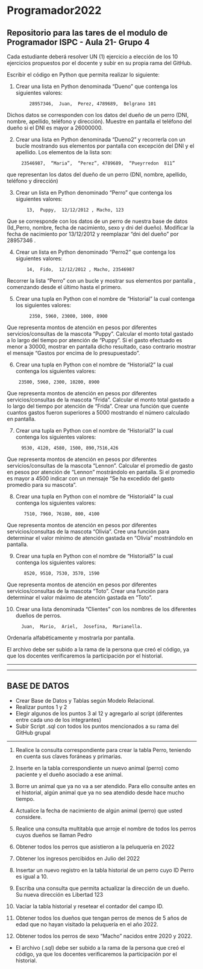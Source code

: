 # Programador2022
## Repositorio para las tares de el modulo de Programador ISPC - Aula 21- Grupo 4

Cada estudiante deberá  resolver  UN (1) ejercicio a elección de los 10 ejercicios propuestos por el docente y subir en su propia rama del GitHub.

Escribir el código en Python que permita realizar lo siguiente:

1) Crear una lista en Python denominada “Dueno” que contenga los siguientes valores:

            28957346,  Juan,  Perez, 4789689,  Belgrano 101

  Dichos datos se corresponden  con los datos del dueño de un perro (DNI, nombre, apellido, teléfono y dirección). Muestre en pantalla el teléfono del dueño si el DNI es mayor a 26000000.

2)   Crear una lista en Python denominada “Dueno2”  y recorrerla con un bucle  mostrando sus elementos por pantalla con excepción del DNI y el apellido. Los elementos de la lista son:

           23546987,  “Maria”,  “Perez”, 4789689,  “Pueyrredon  811”

 que representan los datos del dueño de un perro (DNI, nombre, apellido, teléfono y dirección) 

3)  Crear un lista en Python denominado “Perro” que contenga los siguientes valores:

            13,  Puppy,  12/12/2012 , Macho, 123

Que se corresponde con los datos de un perro de nuestra base de datos (Id_Perro, nombre, fecha de nacimiento, sexo y dni del dueño). Modificar la fecha de nacimiento por 13/12/2012 y reemplazar “dni del dueño” por 28957346 .

4)  Crear un lista en Python denominado “Perro2” que contenga los siguientes valores:

            14,  Fido,  12/12/2012 , Macho, 23546987

Recorrer la lista “Perro” con un bucle y mostrar sus elementos por pantalla , comenzando desde el último hasta el primero.

5)  Crear una tupla en Python con el nombre de “Historial” la cual contenga los siguientes valores:

             2350, 5960, 23000, 1000, 8900

Que representa montos de atención en pesos por diferentes servicios/consultas de la mascota “Puppy”. Calcular el monto total gastado a lo largo del tiempo por atención de “Puppy”. Si el gasto efectuado es menor a 30000, mostrar en pantalla dicho resultado, caso contrario mostrar el mensaje “Gastos por encima de lo presupuestado”.

6)   Crear una tupla en Python con el nombre de “Historial2” la cual contenga los siguientes valores:

          23500, 5960, 2300, 10200, 8900

Que representa montos de atención en pesos por diferentes servicios/consultas de la mascota “Frida”. Calcular el monto total gastado a lo largo del tiempo por atención de “Frida”. Crear una función que cuente cuantos gastos fueron superiores a 5000 mostrando  el número calculado en pantalla.

7)  Crear una tupla en Python con el nombre de “Historial3” la cual contenga los siguientes valores:

          9530, 4120, 4580, 1500, 890,7516,426

Que representa montos de atención en pesos por diferentes servicios/consultas de la mascota “Lennon”. Calcular el promedio de gasto en pesos por atención de “Lennon” mostrándolo en pantalla. Si el promedio es mayor a 4500 indicar con un mensaje “Se ha excedido del gasto promedio para su mascota”.

8) Crear una tupla en Python con el nombre de “Historial4” la cual contenga los siguientes valores:

          7510, 7960, 76180, 800, 4100

Que representa montos de atención en pesos por diferentes servicios/consultas de la mascota “Olivia”. Cree una función para determinar el valor mínimo de atención gastada en “Olivia”  mostrándolo en pantalla.

9) Crear una tupla en Python con el nombre de “Historial5” la cual contenga los siguientes valores:

          8520, 9510, 7530, 3570, 1590

Que representa montos de atención en pesos por diferentes servicios/consultas de la mascota “Toto”. Crear una función para determinar el valor máximo de atención gastada en “Toto”.

10) Crear una lista denominada “Clientes” con los nombres de los diferentes  dueños de perros.

          Juan,  Mario,  Ariel,  Josefina,  Marianella.

Ordenarla alfabéticamente y mostrarla por pantalla.

El archivo debe ser subido a la rama de la persona que creó el código, ya que los docentes verificaremos la participación por el historial.

 ---
 
 ***
 
## BASE DE DATOS

- Crear Base de Datos y Tablas según Modelo Relacional.
- Realizar puntos 1 y 2
- Elegir algunos de los puntos 3 al 12 y agregarlo al script  (diferentes entre cada uno de los integrantes)
- Subir Script .sql con todos los puntos mencionados a su rama del GitHub grupal

 
 ***
 
1. Realice la consulta correspondiente para crear la tabla Perro, teniendo en cuenta sus claves foráneas y primarias.

2. Inserte en la tabla correspondiente un nuevo animal (perro) como paciente y el dueño asociado a ese animal.

3.  Borre un animal que ya no va a ser atendido. Para ello consulte antes en el historial, algún animal que ya no sea atendido desde hace mucho tiempo.

 4.  Actualice la fecha de nacimiento de algún animal (perro) que usted considere.

5.   Realice una consulta multitabla que arroje el nombre de todos los perros cuyos dueños se llaman Pedro

6. Obtener todos los perros que asistieron a la peluquería en 2022

7.   Obtener los ingresos percibidos en Julio del 2022

8.  Insertar un nuevo registro en la tabla historial de un perro cuyo ID Perro es igual a 10.

9. Escriba una consulta que permita actualizar la dirección de un dueño. Su nueva dirección es Libertad 123

10.  Vaciar la tabla historial y resetear el contador del campo ID.

11. Obtener todos los dueños que tengan perros de menos de 5 años de edad que no hayan visitado la peluquería en el año 2022.

12.   Obtener todos los perros de sexo “Macho” nacidos entre 2020 y 2022.

- El archivo (.sql) debe ser subido a la rama de la persona que creó el código, ya que los docentes verificaremos la participación por el historial.




